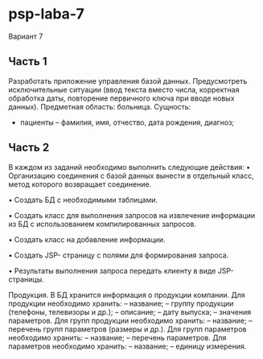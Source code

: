 # psp-laba-7
 Вариант 7
## Часть 1

 Разработать приложение управления базой данных. Предусмотреть исключительные ситуации (ввод текста вместо числа, корректная обработка даты, повторение первичного ключа при вводе новых данных). 
	Предметная область: больница. Сущность:
-  пациенты – фамилия, имя, отчество, дата рождения, диагноз; 

## Часть 2

 В каждом из заданий необходимо выполнить следующие действия:
•	Организацию соединения с базой данных вынести в отдельный класс, метод которого возвращает соединение.

•	Создать БД с необходимыми таблицами. 

•	Создать класс для выполнения запросов на извлечение информации из БД с использованием компилированных запросов.

•	Создать класс на добавление информации.

•	Создать JSP- страницу с полями для формирования запроса.

•	Результаты выполнения запроса передать клиенту в виде JSP-страницы.


Продукция. В БД хранится информация о продукции компании.
Для продукции необходимо хранить:
	– название;
	– группу продукции (телефоны, телевизоры и др.);
	– описание;
	– дату выпуска;
	– значения параметров.
Для групп продукции необходимо хранить:
	– название;
	– перечень групп параметров (размеры и др.).
Для групп параметров необходимо хранить:
	– название;
	– перечень параметров.
Для параметров необходимо хранить:
	– название;
	– единицу измерения.
